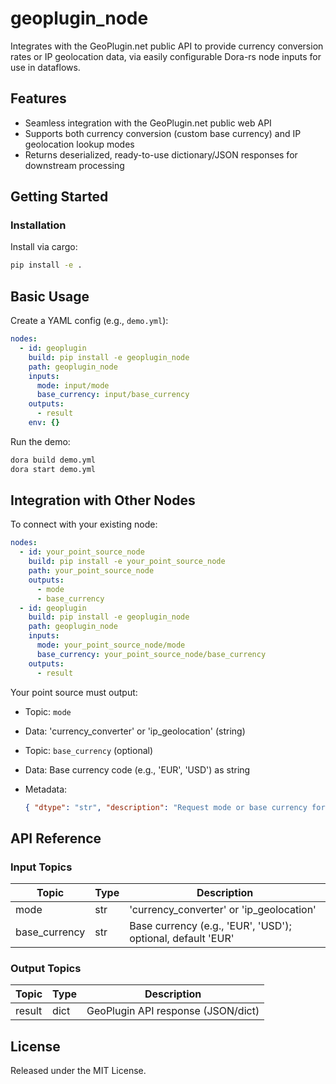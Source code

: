 # geoplugin_node

Integrates with the GeoPlugin.net public API to provide currency conversion rates or IP geolocation data, via easily configurable Dora-rs node inputs for use in dataflows.

## Features
- Seamless integration with the GeoPlugin.net public web API
- Supports both currency conversion (custom base currency) and IP geolocation lookup modes
- Returns deserialized, ready-to-use dictionary/JSON responses for downstream processing

## Getting Started

### Installation
Install via cargo:
```bash
pip install -e .
```

## Basic Usage

Create a YAML config (e.g., `demo.yml`):

```yaml
nodes:
  - id: geoplugin
    build: pip install -e geoplugin_node
    path: geoplugin_node
    inputs:
      mode: input/mode
      base_currency: input/base_currency
    outputs:
      - result
    env: {}
```

Run the demo:

```bash
dora build demo.yml
dora start demo.yml
```

## Integration with Other Nodes

To connect with your existing node:

```yaml
nodes:
  - id: your_point_source_node
    build: pip install -e your_point_source_node
    path: your_point_source_node
    outputs:
      - mode
      - base_currency
  - id: geoplugin
    build: pip install -e geoplugin_node
    path: geoplugin_node
    inputs:
      mode: your_point_source_node/mode
      base_currency: your_point_source_node/base_currency
    outputs:
      - result
```

Your point source must output:

* Topic: `mode`
* Data: 'currency_converter' or 'ip_geolocation' (string)
* Topic: `base_currency` (optional)
* Data: Base currency code (e.g., 'EUR', 'USD') as string
* Metadata:

  ```json
  { "dtype": "str", "description": "Request mode or base currency for geoplugin" }
  ```

## API Reference

### Input Topics

| Topic         | Type   | Description                                             |
| -------------|--------|--------------------------------------------------------|
| mode         | str    | 'currency_converter' or 'ip_geolocation'               |
| base_currency| str    | Base currency (e.g., 'EUR', 'USD'); optional, default 'EUR' |

### Output Topics

| Topic  | Type | Description                       |
|--------|------|----------------------------------|
| result | dict | GeoPlugin API response (JSON/dict)|

## License

Released under the MIT License.
